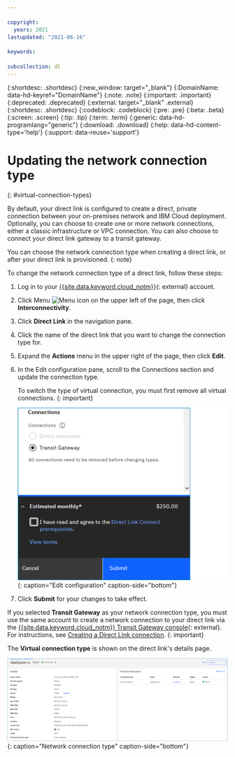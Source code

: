 ```yaml
---

copyright:
  years: 2021
lastupdated: "2021-06-16"

keywords:

subcollection: dl
---
```


{:shortdesc: .shortdesc}
{:new_window: target="_blank"}
{:DomainName: data-hd-keyref="DomainName"}
{:note: .note}
{:important: .important}
{:deprecated: .deprecated}
{:external: target="_blank" .external}
{:shortdesc: .shortdesc}
{:codeblock: .codeblock}
{:pre: .pre}
{:beta: .beta}
{:screen: .screen}
{:tip: .tip}
{:term: .term}
{:generic: data-hd-programlang="generic"}
{:download: .download}
{:help: data-hd-content-type='help'}
{:support: data-reuse='support'}

# Updating the network connection type
{: #virtual-connection-types}

By default, your direct link is configured to create a direct, private connection between your on-premises network and IBM Cloud deployment. Optionally, you can choose to create
one or more network connections, either a classic infrastructure or VPC connection. You can also choose to connect your direct link gateway to a transit gateway.

   You can choose the network connection type when creating a direct link, or after your direct link is provisioned.
   {: note}

To change the network connection type of a direct link, follow these steps:

1. Log in to your [{{site.data.keyword.cloud_notm}}](https://{DomainName}/){: external} account.
1. Click Menu ![Menu icon](images/menu_icon.png) on the upper left of the page, then click **Interconnectivity**.
1. Click **Direct Link** in the navigation pane.
1. Click the name of the direct link that you want to change the connection type for.
1. Expand the **Actions** menu in the upper right of the page, then click **Edit**.
1. In the Edit configuration pane, scroll to the Connections section and update the connection type.

   To switch the type of virtual connection, you must first remove all virtual connections.
   {: important}

   ![Edit configuration](/images/dl-edit-config.png){: caption="Edit configuration" caption-side="bottom"}

1. Click **Submit** for your changes to take effect.

If you selected **Transit Gateway** as your network connection type, you must use the same account to create a network connection to your direct link via the [{{site.data.keyword.cloud_notm}} Transit Gateway console](https://cloud.ibm.com/interconnectivity/transit){: external}. For instructions, see [Creating a Direct Link connection](/docs/transit-gateway?topic=transit-gateway-dl-connection).
{: important}

The **Virtual connection type** is shown on the direct link's details page.

![Network connection type](/images/dl-details-tgw.png){: caption="Network connection type" caption-side="bottom"}

